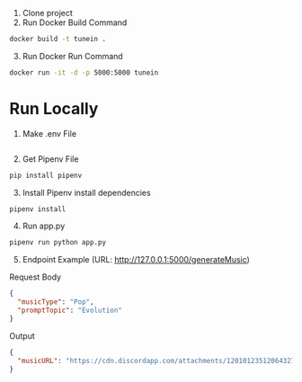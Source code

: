 1. Clone project
2. Run Docker Build Command

```bash
docker build -t tunein .
```

3. Run Docker Run Command

```bash
docker run -it -d -p 5000:5000 tunein
```

# Run Locally

1. Make .env File

```

```

2. Get Pipenv File

```bash
pip install pipenv
```

3. Install Pipenv install dependencies

```bash
pipenv install
```

4. Run app.py

```bash
pipenv run python app.py
```

5. Endpoint Example (URL: http://127.0.0.1:5000/generateMusic)

Request Body

```json
{
  "musicType": "Pop",
  "promptTopic": "Evolution"
}
```

Output

```json
{
  "musicURL": "https://cdn.discordapp.com/attachments/1201012351206432782/1215013720502181898/chirp.mp4?ex=65fb34b4&is=65e8bfb4&hm=90e37ff10951342099c2a35d3501cef40c1aa98005fe8c99595f9cf0725862a9&"
}
```
